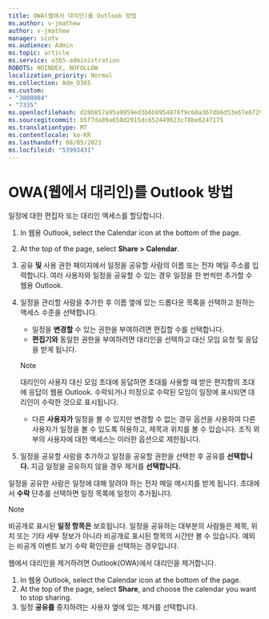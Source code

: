 ```yaml
---
title: OWA(웹에서 대리인)를 Outlook 방법
ms.author: v-jmathew
author: v-jmathew
manager: scotv
ms.audience: Admin
ms.topic: article
ms.service: o365-administration
ROBOTS: NOINDEX, NOFOLLOW
localization_priority: Normal
ms.collection: Adm_O365
ms.custom:
- "3800004"
- "7335"
ms.openlocfilehash: d28b857a95a9959ed3b6b8954878f9c60a367db6d53e67e6729b174c5ce7b364
ms.sourcegitcommit: b5f7da89a650d2915dc652449623c78be6247175
ms.translationtype: MT
ms.contentlocale: ko-KR
ms.lasthandoff: 08/05/2021
ms.locfileid: "53993431"
---
```

# <a name="how-to-add-or-remove-a-delegate-in-outlook-on-the-web-owa"></a>OWA(웹에서 대리인)를 Outlook 방법

일정에 대한 편집자 또는 대리인 액세스를 할당합니다.

1. In 웹용 Outlook, select the Calendar icon at the bottom of the page.
2. At the top of the page, select **Share > Calendar**.
3. 공유 **및** 사용 권한 페이지에서 일정을 공유할 사람의 이름 또는 전자 메일 주소를 입력합니다. 여러 사용자와 일정을 공유할 수 있는 경우 일정을 한 번씩만 추가할 수 웹용 Outlook.
4. 일정을 관리할 사람을 추가한 후 이름 옆에 있는 드롭다운 목록을 선택하고 원하는 액세스 수준을 선택합니다.

    - 일정을 **변경할** 수 있는 권한을 부여하려면 편집할 수를 선택합니다.
    - **편집기와** 동일한 권한을 부여하려면 대리인을 선택하고 대신 모임 요청 및 응답을 받게 됩니다.
    > [!NOTE]
    > 대리인이 사용자 대신 모임 초대에 응답하면 초대를 사용할 때 받은 편지함의 초대에 응답이 웹용 Outlook. 수락되거나 미정으로 수락된 모임이 일정에 표시되면 대리인이 수락한 것으로 표시됩니다.
    - 다른 **사용자가** 일정을 볼 수 있지만 변경할 수 없는  경우 옵션을 사용하여 다른 사용자가 일정을 볼 수 있도록 허용하고, 제목과 위치를 볼 수 있습니다. 조직 외부의 사용자에 대한 액세스는 이러한 옵션으로 제한됩니다.

5. 일정을 공유할 사람을 추가하고 일정을 공유할 권한을 선택한 후 공유를 **선택합니다.** 지금 일정을 공유하지 않을 경우 제거를 **선택합니다.**

일정을 공유한 사람은 일정에 대해 알려야 하는 전자 메일 메시지를 받게 됩니다. 초대에서 **수락** 단추를 선택하면 일정 목록에 일정이 추가됩니다.

> [!NOTE]
> 비공개로 표시된 **일정 항목은** 보호됩니다. 일정을 공유하는 대부분의 사람들은 제목, 위치 또는 기타 세부 정보가 아니라 비공개로 표시된 항목의 시간만 볼 수 있습니다. 예외는 비공개 이벤트 보기  수락 확인란을 선택하는 경우입니다.

웹에서 대리인을 제거하려면 Outlook(OWA)에서 대리인을 제거합니다.

1. In 웹용 Outlook, select the Calendar icon at the bottom of the page.
2. At the top of the page, select **Share**, and choose the calendar you want to stop sharing.
3. 일정 **공유를** 중지하려는 사용자 옆에 있는 제거를 선택합니다.
